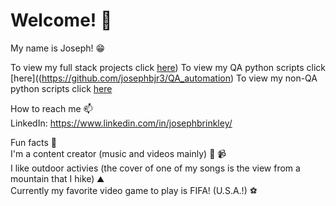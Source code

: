 <h1> Welcome! 👋 </h1>

<!--
Here are some ideas to get you started:

- 🔭 I’m currently working on ...
- 🌱 I’m currently learning ...
- 👯 I’m looking to collaborate on ...
- 🤔 I’m looking for help with ...
- 💬 Ask me about ...
- 📫 How to reach me: ...
- 😄 Pronouns: ...
- ⚡ Fun fact: ...
-->

My name is Joseph! 😁

To view my full stack projects click [here](https://github.com/josephbjr3/vscode_full_stack))
To view my QA python scripts click [here]((https://github.com/josephbjr3/QA_automation)
To view my non-QA python scripts click [here](https://github.com/josephbjr3/api_python_scripts)

How to reach me 📫  <br>
LinkedIn: https://www.linkedin.com/in/josephbrinkley/

Fun facts 🕺 <br>
I'm a content creator (music and videos mainly) 🎸 📹 <br>
I like outdoor activies (the cover of one of my songs is the view from a mountain that I hike) ⛰️ <br>
Currently my favorite video game to play is FIFA! (U.S.A.!) ⚽️
